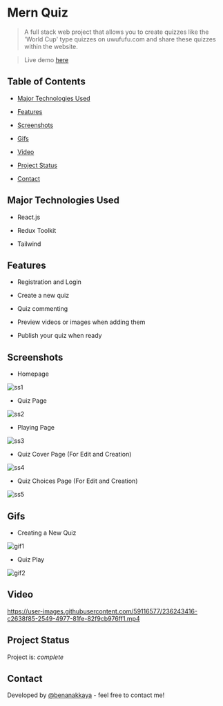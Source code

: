 
# Mern Quiz

> A full stack web project that allows you to create quizzes like the 'World Cup' type quizzes on uwufufu.com and share these quizzes within the website.

> Live demo [here](https://quiz-app-client-fufu.vercel.app/)

  

## Table of Contents

* [Major Technologies Used](#technologies-used)

* [Features](#features)

* [Screenshots](#screenshots)

* [Gifs](#gifs)

* [Video](#video)

* [Project Status](#project-status)

* [Contact](#contact)

  
  
  

## Major Technologies Used

- React.js

- Redux Toolkit

- Tailwind

  

## Features

 
- Registration and Login

- Create a new quiz

- Quiz commenting

- Preview videos or images when adding them

- Publish your quiz when ready

  
  

## Screenshots

 - Homepage
   
![ss1](https://res.cloudinary.com/dmsj8hghq/image/upload/fl_preserve_transparency/v1715605012/FireShot_Capture_175_-_Mern_Quiz_-_quiz-app-client-fufu.vercel.app_e5agtn.jpg)

 - Quiz Page
   
![ss2](https://res.cloudinary.com/dmsj8hghq/image/upload/fl_preserve_transparency/v1715604861/FireShot_Capture_177_-_Mern_Quiz_-_quiz-app-client-fufu.vercel.app_hydbsk.jpg)

 - Playing Page
   
![ss3](https://res.cloudinary.com/dmsj8hghq/image/upload/fl_preserve_transparency/v1715605009/FireShot_Capture_179_-_Mern_Quiz_-_quiz-app-client-fufu.vercel.app_dddyff.jpg)

 - Quiz Cover Page (For Edit and Creation)
   
![ss4](https://res.cloudinary.com/dmsj8hghq/image/upload/fl_preserve_transparency/v1715605016/FireShot_Capture_180_-_Mern_Quiz_-_quiz-app-client-fufu.vercel.app_vx41lq.jpg)

 - Quiz Choices Page (For Edit and Creation)
   
![ss5](https://res.cloudinary.com/dmsj8hghq/image/upload/fl_preserve_transparency/v1715605030/FireShot_Capture_181_-_Mern_Quiz_-_quiz-app-client-fufu.vercel.app_ebmw5n.jpg?_s=public-apps)
 

## Gifs

 - Creating a New Quiz

![gif1](https://res.cloudinary.com/dmsj8hghq/image/upload/fl_preserve_transparency/v1715605655/NewQuizFast_agwar4.gif)

 - Quiz Play

![gif2](https://res.cloudinary.com/dmsj8hghq/image/upload/fl_preserve_transparency/v1715605626/ImageQuizz_hkj40m.gif)


## Video

https://user-images.githubusercontent.com/59116577/236243416-c2638f85-2549-4977-81fe-82f9cb976ff1.mp4

## Project Status

Project is: _complete_

  
  

## Contact

Developed by [@benanakkaya](https://www.linkedin.com/in/benanakkaya/) - feel free to contact me!


